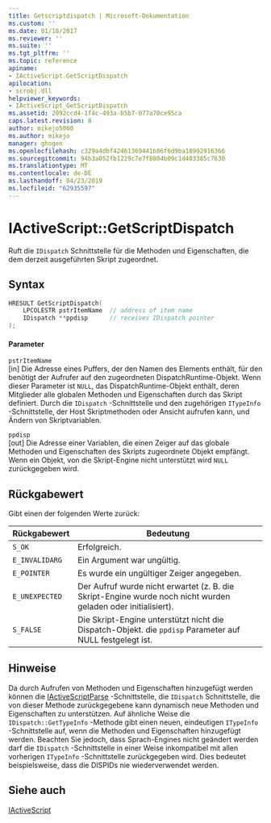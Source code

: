 ```yaml
---
title: Getscriptdispatch | Microsoft-Dokumentation
ms.custom: ''
ms.date: 01/18/2017
ms.reviewer: ''
ms.suite: ''
ms.tgt_pltfrm: ''
ms.topic: reference
apiname:
- IActiveScript.GetScriptDispatch
apilocation:
- scrobj.dll
helpviewer_keywords:
- IActiveScript_GetScriptDispatch
ms.assetid: 2092ccd4-1f4c-493a-b5b7-077a70ce95ca
caps.latest.revision: 8
author: mikejo5000
ms.author: mikejo
manager: ghogen
ms.openlocfilehash: c329a4dbf42461369441b86f6d9ba18992916366
ms.sourcegitcommit: 94b3a052fb1229c7e7f8804b09c1d403385c7630
ms.translationtype: MT
ms.contentlocale: de-DE
ms.lasthandoff: 04/23/2019
ms.locfileid: "62935597"
---
```

# <a name="iactivescriptgetscriptdispatch"></a>IActiveScript::GetScriptDispatch
Ruft die `IDispatch` Schnittstelle für die Methoden und Eigenschaften, die dem derzeit ausgeführten Skript zugeordnet.  
  
## <a name="syntax"></a>Syntax  
  
```cpp
HRESULT GetScriptDispatch(  
    LPCOLESTR pstrItemName  // address of item name  
    IDispatch **ppdisp      // receives IDispatch pointer  
);  
```  
  
#### <a name="parameters"></a>Parameter  
 `pstrItemName`  
 [in] Die Adresse eines Puffers, der den Namen des Elements enthält, für den benötigt der Aufrufer auf den zugeordneten DispatchRuntime-Objekt. Wenn dieser Parameter ist `NULL`, das DispatchRuntime-Objekt enthält, deren Mitglieder alle globalen Methoden und Eigenschaften durch das Skript definiert. Durch die `IDispatch` -Schnittstelle und den zugehörigen `ITypeInfo` -Schnittstelle, der Host Skriptmethoden oder Ansicht aufrufen kann, und Ändern von Skriptvariablen.  
  
 `ppdisp`  
 [out] Die Adresse einer Variablen, die einen Zeiger auf das globale Methoden und Eigenschaften des Skripts zugeordnete Objekt empfängt. Wenn ein Objekt, von die Skript-Engine nicht unterstützt wird `NULL` zurückgegeben wird.  
  
## <a name="return-value"></a>Rückgabewert  
 Gibt einen der folgenden Werte zurück:  
  
|Rückgabewert|Bedeutung|  
|------------------|-------------|  
|`S_OK`|Erfolgreich.|  
|`E_INVALIDARG`|Ein Argument war ungültig.|  
|`E_POINTER`|Es wurde ein ungültiger Zeiger angegeben.|  
|`E_UNEXPECTED`|Der Aufruf wurde nicht erwartet (z. B. die Skript-Engine wurde noch nicht wurden geladen oder initialisiert).|  
|`S_FALSE`|Die Skript-Engine unterstützt nicht die Dispatch-Objekt. die `ppdisp` Parameter auf NULL festgelegt ist.|  
  
## <a name="remarks"></a>Hinweise  
 Da durch Aufrufen von Methoden und Eigenschaften hinzugefügt werden können die [IActiveScriptParse](../../winscript/reference/iactivescriptparse.md) -Schnittstelle, die `IDispatch` Schnittstelle, die von dieser Methode zurückgegebene kann dynamisch neue Methoden und Eigenschaften zu unterstützen. Auf ähnliche Weise die `IDispatch::GetTypeInfo` -Methode gibt einen neuen, eindeutigen `ITypeInfo` -Schnittstelle auf, wenn die Methoden und Eigenschaften hinzugefügt werden. Beachten Sie jedoch, dass Sprach-Engines nicht geändert werden darf die `IDispatch` -Schnittstelle in einer Weise inkompatibel mit allen vorherigen `ITypeInfo` -Schnittstelle zurückgegeben wird. Dies bedeutet beispielsweise, dass die DISPIDs nie wiederverwendet werden.  
  
## <a name="see-also"></a>Siehe auch  
 [IActiveScript](../../winscript/reference/iactivescript.md)